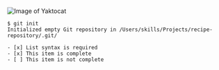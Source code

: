 # 
## 
### 
#### 
##### 
###### 

![Image of Yaktocat](https://octodex.github.com/images/yaktocat.png)

```
$ git init
Initialized empty Git repository in /Users/skills/Projects/recipe-repository/.git/
```

```
- [x] List syntax is required
- [x] This item is complete
- [ ] This item is not complete
```
